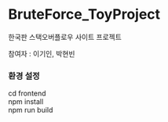 ﻿# BruteForce_ToyProject  
한국판 스택오버플로우 사이트 프로젝트  
  
참여자 : 이기인, 박현빈<br/>
  
### 환경 설정  
cd frontend  
npm install  
npm run build  
